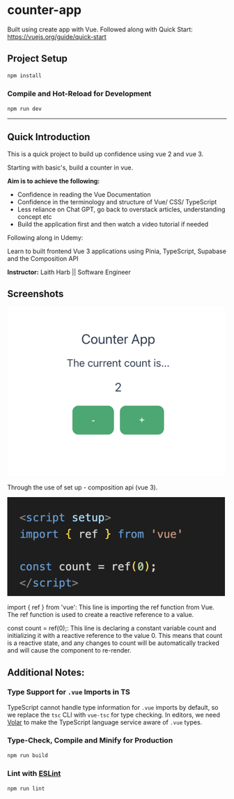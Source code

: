 # counter-app

Built using create app with Vue. Followed along with Quick Start: https://vuejs.org/guide/quick-start

## Project Setup

```sh
npm install
```

### Compile and Hot-Reload for Development

```sh
npm run dev
```

___

## Quick Introduction

This is a quick project to build up confidence using vue 2 and vue 3. 

Starting with basic's, build a counter in vue. 

**Aim is to achieve the following:**

* Confidence in reading the Vue Documentation 
* Confidence in the terminology and structure of Vue/ CSS/ TypeScript
* Less reliance on Chat GPT, go back to overstack articles, understanding concept etc
* Build the application first and then watch a video tutorial if needed

Following along in Udemy: 

Learn to built frontend Vue 3 applications using Pinia, TypeScript, Supabase and the Composition API

**Instructor:** Laith Harb || Software Engineer

## Screenshots

<img src="./src/assets/screenshots/counter.png" width="500" />

Through the use of set up - composition api (vue 3).

<img src="./src/assets/screenshots/setup.png" width="500" />

import { ref } from 'vue': This line is importing the ref function from Vue. The ref function is used to create a reactive reference to a value.

const count = ref(0);: This line is declaring a constant variable count and initializing it with a reactive reference to the value 0. This means that count is a reactive state, and any changes to count will be automatically tracked and will cause the component to re-render.

## Additional Notes:

### Type Support for `.vue` Imports in TS

TypeScript cannot handle type information for `.vue` imports by default, so we replace the `tsc` CLI with `vue-tsc` for type checking. In editors, we need [Volar](https://marketplace.visualstudio.com/items?itemName=Vue.volar) to make the TypeScript language service aware of `.vue` types.

### Type-Check, Compile and Minify for Production

```sh
npm run build
```

### Lint with [ESLint](https://eslint.org/)

```sh
npm run lint
```
